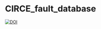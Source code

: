 # CIRCE_fault_database

[![DOI](https://zenodo.org/badge/565257241.svg)](https://zenodo.org/badge/latestdoi/565257241)
